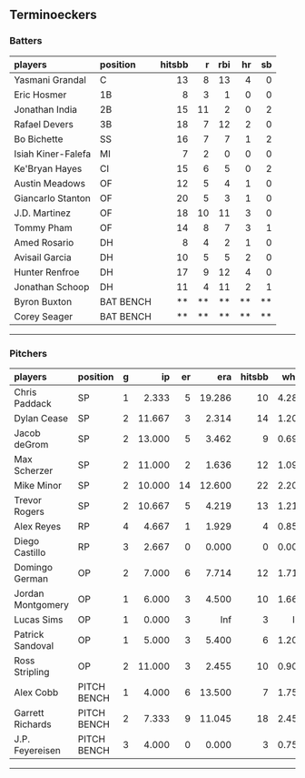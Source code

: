 ## Terminoeckers

### Batters

 
|players            |position  | hitsbb|  r| rbi| hr| sb| 
|:------------------|:---------|------:|--:|---:|--:|--:| 
|Yasmani Grandal    |C         |     13|  8|  13|  4|  0| 
|Eric Hosmer        |1B        |      8|  3|   1|  0|  0| 
|Jonathan India     |2B        |     15| 11|   2|  0|  2| 
|Rafael Devers      |3B        |     18|  7|  12|  2|  0| 
|Bo Bichette        |SS        |     16|  7|   7|  1|  2| 
|Isiah Kiner-Falefa |MI        |      7|  2|   0|  0|  0| 
|Ke'Bryan Hayes     |CI        |     15|  6|   5|  0|  2| 
|Austin Meadows     |OF        |     12|  5|   4|  1|  0| 
|Giancarlo Stanton  |OF        |     20|  5|   3|  1|  0| 
|J.D. Martinez      |OF        |     18| 10|  11|  3|  0| 
|Tommy Pham         |OF        |     14|  8|   7|  3|  1| 
|Amed Rosario       |DH        |      8|  4|   2|  1|  0| 
|Avisail Garcia     |DH        |     10|  5|   5|  2|  0| 
|Hunter Renfroe     |DH        |     17|  9|  12|  4|  0| 
|Jonathan Schoop    |DH        |     11|  4|  11|  2|  1| 
|Byron Buxton       |BAT BENCH |     **| **|  **| **| **| 
|Corey Seager       |BAT BENCH |     **| **|  **| **| **| 


* * *

### Pitchers

 
|players           |position    |  g|     ip| er|    era| hitsbb|  whip| so|  w| sv| 
|:-----------------|:-----------|--:|------:|--:|------:|------:|-----:|--:|--:|--:| 
|Chris Paddack     |SP          |  1|  2.333|  5| 19.286|     10| 4.286|  2|  0|  0| 
|Dylan Cease       |SP          |  2| 11.667|  3|  2.314|     14| 1.200| 14|  2|  0| 
|Jacob deGrom      |SP          |  2| 13.000|  5|  3.462|      9| 0.692| 19|  0|  0| 
|Max Scherzer      |SP          |  2| 11.000|  2|  1.636|     12| 1.091| 15|  2|  0| 
|Mike Minor        |SP          |  2| 10.000| 14| 12.600|     22| 2.200|  3|  0|  0| 
|Trevor Rogers     |SP          |  2| 10.667|  5|  4.219|     13| 1.219| 15|  0|  0| 
|Alex Reyes        |RP          |  4|  4.667|  1|  1.929|      4| 0.857|  5|  0|  3| 
|Diego Castillo    |RP          |  3|  2.667|  0|  0.000|      0| 0.000|  4|  0|  1| 
|Domingo German    |OP          |  2|  7.000|  6|  7.714|     12| 1.714|  5|  0|  0| 
|Jordan Montgomery |OP          |  1|  6.000|  3|  4.500|     10| 1.667|  5|  0|  0| 
|Lucas Sims        |OP          |  1|  0.000|  3|    Inf|      3|   Inf|  0|  0|  0| 
|Patrick Sandoval  |OP          |  1|  5.000|  3|  5.400|      6| 1.200|  6|  0|  0| 
|Ross Stripling    |OP          |  2| 11.000|  3|  2.455|     10| 0.909| 10|  1|  0| 
|Alex Cobb         |PITCH BENCH |  1|  4.000|  6| 13.500|      7| 1.750|  3|  0|  0| 
|Garrett Richards  |PITCH BENCH |  2|  7.333|  9| 11.045|     18| 2.455|  3|  0|  0| 
|J.P. Feyereisen   |PITCH BENCH |  3|  4.000|  0|  0.000|      3| 0.750|  3|  1|  0| 


* * *


